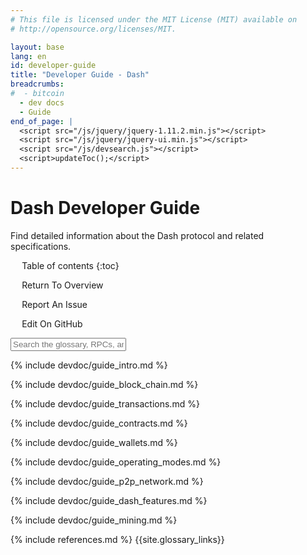 ```yaml
---
# This file is licensed under the MIT License (MIT) available on
# http://opensource.org/licenses/MIT.

layout: base
lang: en
id: developer-guide
title: "Developer Guide - Dash"
breadcrumbs:
#  - bitcoin
  - dev docs
  - Guide
end_of_page: |
  <script src="/js/jquery/jquery-1.11.2.min.js"></script>
  <script src="/js/jquery/jquery-ui.min.js"></script>
  <script src="/js/devsearch.js"></script>
  <script>updateToc();</script>
---
```

<link rel="stylesheet" href="/css/jquery-ui.min.css">

# Dash Developer Guide

<p class="summary">Find detailed information about the Dash protocol and related specifications.</p>

<div markdown="1" id="toc" class="toc"><div markdown="1">

* Table of contents
{:toc}

<ul class="goback"><li><a href="/en/">Return To Overview</a></li></ul>
<ul class="reportissue"><li><a href="https://github.com/dash-docs/dash-docs/issues/new" onmouseover="updateIssue(event);">Report An Issue</a></li></ul>
<ul class="editsource"><li><a href="https://github.com/dash-docs/dash-docs/tree/master/_includes" onmouseover="updateSource(event);">Edit On GitHub</a></li></ul>

</div></div>

<div markdown="1" class="toccontent">

<!-- includes should be separated by an empty line to prevent a
paragraph at the end of one file from breaking the heading at the start
of the following file. -->

<input id="glossary_term" class="glossary_term" placeholder="Search the glossary, RPCs, and more">

{% include devdoc/guide_intro.md %}

{% include devdoc/guide_block_chain.md %}

{% include devdoc/guide_transactions.md %}

{% include devdoc/guide_contracts.md %}

{% include devdoc/guide_wallets.md %}

{% include devdoc/guide_operating_modes.md %}

{% include devdoc/guide_p2p_network.md %}

{% include devdoc/guide_dash_features.md %}

{% include devdoc/guide_mining.md %}

<!-- Services like Blockcyper are more likely to be used by most than building a ground-up payment system
{% comment %}
  include devdoc/guide_payment_processing.md
{% endcomment %}
-->

{% include references.md %}
{{site.glossary_links}}

</div>

